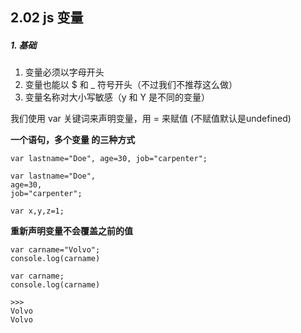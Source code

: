 ## 2.02 js 变量


##### 1. 基础
1. 变量必须以字母开头     
2. 变量也能以 $ 和 _ 符号开头（不过我们不推荐这么做）     
3. 变量名称对大小写敏感（y 和 Y 是不同的变量）     

我们使用 var 关键词来声明变量，用 = 来赋值 (不赋值默认是undefined)     


**一个语句，多个变量 的三种方式**     
```
var lastname="Doe", age=30, job="carpenter";

var lastname="Doe",
age=30,
job="carpenter";

var x,y,z=1;
```

**重新声明变量不会覆盖之前的值**    
```
var carname="Volvo";
console.log(carname)

var carname;
console.log(carname)

>>> 
Volvo
Volvo
```

